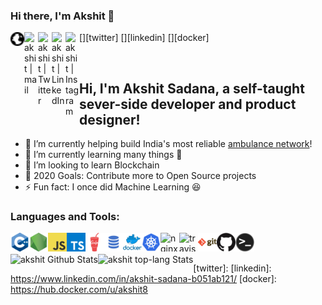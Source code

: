 ### Hi there, I'm Akshit 👋


[<img align="left" alt="akshit" width="22px" src="https://raw.githubusercontent.com/iconic/open-iconic/master/svg/globe.svg" />][website]
[<img align="left" alt="akshit | mail" width="22px" src="https://cdn.jsdelivr.net/npm/simple-icons@v3/icons/gmail.svg" />][mail]
[<img align="left" alt="akshit | Twitter" width="22px" src="https://cdn.jsdelivr.net/npm/simple-icons@v3/icons/twitter.svg" />][twitter]
[<img align="left" alt="akshit | LinkedIn" width="22px" src="https://cdn.jsdelivr.net/npm/simple-icons@v3/icons/linkedin.svg" />][linkedin]
[<img align="left" alt="akshit | Instagram" width="22px" src="https://cdn.jsdelivr.net/npm/simple-icons@v3/icons/docker.svg" />][docker]

<br />

## Hi, I'm Akshit Sadana, a self-taught sever-side developer and product designer!
- 🔭 I’m currently helping build India's most reliable [ambulance network][helpnow]!
- 🌱 I’m currently learning many things 🤣
- 👯 I’m looking to learn Blockchain
- 🥅 2020 Goals: Contribute more to Open Source projects
- ⚡ Fun fact: I once did Machine Learning :satisfied:


### Languages and Tools:

<img align="left" alt="cpp" height="30px" width="30px" src="https://raw.githubusercontent.com/github/explore/80688e429a7d4ef2fca1e82350fe8e3517d3494d/topics/cpp/cpp.png" />
<img align="left" alt="Node.js" height="30px" width="30px" src="https://raw.githubusercontent.com/github/explore/80688e429a7d4ef2fca1e82350fe8e3517d3494d/topics/nodejs/nodejs.png" />
<img align="left" alt="JavaScript" height="30px" width="30px" src="https://raw.githubusercontent.com/github/explore/80688e429a7d4ef2fca1e82350fe8e3517d3494d/topics/javascript/javascript.png" />
<img align="left" alt="TypeScript" height="30px" width="30px" src="https://raw.githubusercontent.com/github/explore/80688e429a7d4ef2fca1e82350fe8e3517d3494d/topics/typescript/typescript.png" />
<img align="left" alt="gulp" height="30px" width="30px" src="https://raw.githubusercontent.com/github/explore/80688e429a7d4ef2fca1e82350fe8e3517d3494d/topics/gulp/gulp.png" />
<img align="left" alt="SQL" height="30px" width="30px" src="https://raw.githubusercontent.com/github/explore/80688e429a7d4ef2fca1e82350fe8e3517d3494d/topics/sql/sql.png" />
<img align="left" alt="docker" height="30px" width="30px" src="https://raw.githubusercontent.com/github/explore/80688e429a7d4ef2fca1e82350fe8e3517d3494d/topics/docker/docker.png" />
<img align="left" alt="kubernetes" height="30px" width="30px" src="https://raw.githubusercontent.com/github/explore/80688e429a7d4ef2fca1e82350fe8e3517d3494d/topics/kubernetes/kubernetes.png" />
<img align="left" alt="nginx" height="30px" width="30px" src="https://logo.clearbit.com/nginx.com?size=300" />
<img align="left" alt="travis" height="30px" width="30px" src="https://logo.clearbit.com/travis-ci.com?size=300" />
<img align="left" alt="Git" height="30px" width="30px" src="https://raw.githubusercontent.com/github/explore/80688e429a7d4ef2fca1e82350fe8e3517d3494d/topics/git/git.png" />
<img align="left" alt="GitHub" height="30px" width="30px" src="https://raw.githubusercontent.com/github/explore/78df643247d429f6cc873026c0622819ad797942/topics/github/github.png" />
<img align="left" alt="terminal" height="30px" width="30px" src="https://raw.githubusercontent.com/github/explore/80688e429a7d4ef2fca1e82350fe8e3517d3494d/topics/terminal/terminal.png" />

<br />
<br />

<img align="left" alt="akshit Github Stats" src="https://github-readme-stats.vercel.app/api?username=akshit8&show_icons=true&hide_border=true&count_private=true" />

<img align="left" alt="akshit top-lang Stats" src="https://github-readme-stats.vercel.app/api/top-langs/?username=anuraghazra&layout=compact" />

[helpnow]: https://gethelpnow.in
[website]: https://github/akshit8.com
[mail]: mailto:akshitsadana@gmail.com
[twitter]: 
[linkedin]: https://www.linkedin.com/in/akshit-sadana-b051ab121/
[docker]: https://hub.docker.com/u/akshit8
